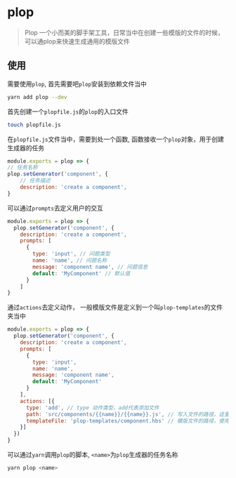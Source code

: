 # plop

> Plop 一个小而美的脚手架工具，日常当中在创建一些模版的文件的时候，可以通plop来快速生成通用的模版文件

## 使用

需要使用`plop`, 首先需要吧`plop`安装到依赖文件当中

```bash
yarn add plop --dev
```

首先创建一个`plopfile.js`的`plop`的入口文件

```bash
touch plopfile.js
```

在`plopfile.js`文件当中，需要到处一个函数, 函数接收一个`plop`对象，用于创建生成器的任务

```js
module.exports = plop => {
// 任务名称 
plop.setGenerator('component', {
    // 任务描述
    description: 'create a component',
}
```

可以通过`prompts`去定义用户的交互

```js
module.exports = plop => {
  plop.setGenerator('component', {
    description: 'create a component',
    prompts: [
      {
        type: 'input', // 问题类型
        name: 'name', // 问题名称
        message: 'component name', // 问题信息
        default: 'MyComponent' // 默认值
      }
    ]
}
```

通过`actions`去定义动作， 一般模版文件是定义到一个叫`plop-templates`的文件夹当中

```js
module.exports = plop => {
  plop.setGenerator('component', {
    description: 'create a component',
    prompts: [
      {
        type: 'input',
        name: 'name',
        message: 'component name',
        default: 'MyComponent'
      }
    ],
    actions: [{
      type: 'add', // type 动作类型，add代表添加文件
      path: 'src/components/{{name}}/{{name}}.js', // 写入文件的路径，这里可以使用{{}}插值表达式的方式去传入prompts的值
      templateFile: 'plop-templates/component.hbs' // 模版文件的路径，使用hbs的语法
    }]
  })
}
```

可以通过`yarn`调用`plop`的脚本, `<name>`为`plop`生成器的任务名称

```bash
yarn plop <name>
```

